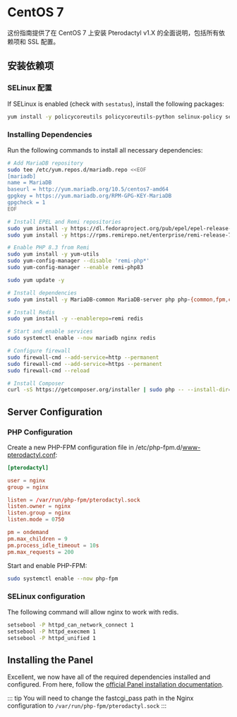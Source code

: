 # CentOS 7

这份指南提供了在 CentOS 7 上安装 Pterodactyl v1.X 的全面说明，包括所有依赖项和 SSL 配置。

## 安装依赖项

### SELinux 配置

If SELinux is enabled (check with `sestatus`), install the following packages:

```bash
yum install -y policycoreutils policycoreutils-python selinux-policy selinux-policy-targeted libselinux-utils setroubleshoot-server setools setools-console mcstrans
```

### Installing Dependencies

Run the following commands to install all necessary dependencies:

```bash
# Add MariaDB repository
sudo tee /etc/yum.repos.d/mariadb.repo <<EOF
[mariadb]
name = MariaDB
baseurl = http://yum.mariadb.org/10.5/centos7-amd64
gpgkey = https://yum.mariadb.org/RPM-GPG-KEY-MariaDB
gpgcheck = 1
EOF

# Install EPEL and Remi repositories
sudo yum install -y https://dl.fedoraproject.org/pub/epel/epel-release-latest-7.noarch.rpm
sudo yum install -y https://rpms.remirepo.net/enterprise/remi-release-7.rpm

# Enable PHP 8.3 from Remi
sudo yum install -y yum-utils
sudo yum-config-manager --disable 'remi-php*'
sudo yum-config-manager --enable remi-php83

sudo yum update -y

# Install dependencies
sudo yum install -y MariaDB-common MariaDB-server php php-{common,fpm,cli,json,mysqlnd,mcrypt,gd,mbstring,pdo,zip,bcmath,dom,opcache} nginx zip unzip

# Install Redis
sudo yum install -y --enablerepo=remi redis

# Start and enable services
sudo systemctl enable --now mariadb nginx redis

# Configure firewall
sudo firewall-cmd --add-service=http --permanent
sudo firewall-cmd --add-service=https --permanent 
sudo firewall-cmd --reload

# Install Composer
curl -sS https://getcomposer.org/installer | sudo php -- --install-dir=/usr/local/bin --filename=composer
```

## Server Configuration

### PHP Configuration

Create a new PHP-FPM configuration file in /etc/php-fpm.d/www-pterodactyl.conf:

```conf
[pterodactyl]

user = nginx
group = nginx

listen = /var/run/php-fpm/pterodactyl.sock
listen.owner = nginx
listen.group = nginx
listen.mode = 0750

pm = ondemand
pm.max_children = 9
pm.process_idle_timeout = 10s
pm.max_requests = 200
```

Start and enable PHP-FPM:

```bash
sudo systemctl enable --now php-fpm
```

### SELinux configuration

The following command will allow nginx to work with redis.

```bash
setsebool -P httpd_can_network_connect 1
setsebool -P httpd_execmem 1
setsebool -P httpd_unified 1
```

## Installing the Panel
Excellent, we now have all of the required dependencies installed and configured. From here, follow the [official Panel installation documentation](/panel/1.0/getting_started.md#下载文件).

::: tip
You will need to change the fastcgi_pass path in the Nginx configuration to `/var/run/php-fpm/pterodactyl.sock`
:::